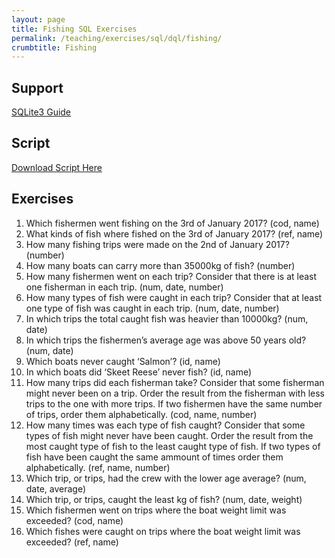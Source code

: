 ```yaml
---
layout: page
title: Fishing SQL Exercises
permalink: /teaching/exercises/sql/dql/fishing/
crumbtitle: Fishing
---
```


## Support
[SQLite3 Guide](/teaching/exercises/sql/teaching/howto/sqlite//)


## Script

[Download Script Here](/teaching/exercises/sql/dql/scripts/employees.sql)

## Exercises

1. Which fishermen went fishing on the 3rd of January 2017? (cod, name)
2. What kinds of fish where fished on the 3rd of January 2017? (ref, name)
3. How many fishing trips were made on the 2nd of January 2017? (number)
4. How many boats can carry more than 35000kg of fish? (number)
5. How many fishermen went on each trip? Consider that there is at least one fisherman in each trip. (num, date, number)
6. How many types of fish were caught in each trip? Consider that at least one type of fish was caught in each trip. (num, date, number)
7. In which trips the total caught fish was heavier than 10000kg? (num, date)
8. In which trips the fishermen’s average age was above 50 years old? (num, date)
9. Which boats never caught ‘Salmon’? (id, name)
10. In which boats did ‘Skeet Reese’ never fish? (id, name)
11. How many trips did each fisherman take? Consider that some fisherman might never been on a trip. Order the result from the fisherman with less trips to the one with more trips. If two fishermen have the same number of trips, order them alphabetically. (cod, name, number)
12. How many times was each type of fish caught? Consider that some types of fish might never have been caught. Order the result from the most caught type of fish to the least caught type of fish. If two types of fish have been caught the same ammount of times order them alphabetically. (ref, name, number)
13. Which trip, or trips, had the crew with the lower age average? (num, date, average)
14. Which trip, or trips, caught the least kg of fish? (num, date, weight)
15. Which fishermen went on trips where the boat weight limit was exceeded? (cod, name)
16. Which fishes were caught on trips where the boat weight limit was exceeded? (ref, name)